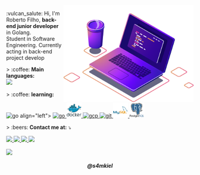 <img src="https://raw.githubusercontent.com/s4mkiel/s4mkiel/main/img/ci.png" min-width="350px" max-width="350px" width="350px" align="right" alt="Computer">

<p align="left">
  :vulcan_salute: Hi, I'm Roberto Filho, <strong>back-end junior developer</strong> in Golang. <br>
  Student in Software Engineering. Currently acting in back-end project develop
</p>
<p align="left">
  > :coffee: <strong>Main languages:</strong><br>
  <img
    src="https://img.shields.io/badge/go-1C1C1C?style=flat-square&logo=go&logoColor=00FFFF"
  />
</p>
<p align="left">
  > :coffee: <strong>learning:</strong><br>
  <p align="left"> <a target="_blank" rel="noreferrer"> <img src="https://raw.githubusercontent.com/jmnote/z-icons/master/svg/javascript.svg" alt="go" width="40" height="40"/> </a> align="left"> <a href="https://go.dev/" target="_blank" rel="noreferrer"> <img src="https://raw.githubusercontent.com/jmnote/z-icons/master/svg/go.svg" alt="go" width="40" height="40"/> </a> <a href="https://www.docker.com/" target="_blank" rel="noreferrer"> <img src="https://raw.githubusercontent.com/devicons/devicon/master/icons/docker/docker-original-wordmark.svg" alt="docker" width="40" height="40"/> </a> <a href="https://cloud.google.com" target="_blank" rel="noreferrer"> <img src="https://www.vectorlogo.zone/logos/google_cloud/google_cloud-icon.svg" alt="gcp" width="40" height="40"/> </a> <a href="https://git-scm.com/" target="_blank" rel="noreferrer"> <img src="https://www.vectorlogo.zone/logos/git-scm/git-scm-icon.svg" alt="git" width="40" height="40"/> </a> <a href="https://www.mysql.com/" target="_blank" rel="noreferrer"> <img src="https://raw.githubusercontent.com/devicons/devicon/master/icons/mysql/mysql-original-wordmark.svg" alt="mysql" width="40" height="40"/> </a> <a href="https://www.postgresql.org" target="_blank" rel="noreferrer"> <img src="https://raw.githubusercontent.com/devicons/devicon/master/icons/postgresql/postgresql-original-wordmark.svg" alt="postgresql" width="40" height="40"/> </a> </p>
</p>
<p align="left">
  > :beers: <strong>Contact me at:</strong> ⤵️
</p>

<p align="left">
  <a href="https://www.instagram.com/roberto.filho46/">
    <img
      src="https://img.shields.io/badge/Instagram-1A1B27?style=for-the-badge&logo=instagram&logoColor=38BCAD"
    />
  </a>
  <a href="https://twitter.com/Roberto_filho46">
    <img
      src="https://img.shields.io/badge/Twitter-1A1B27?style=for-the-badge&logo=twitter&logoColor=38BCAD"
    />
  </a>
  <a href="https://linkedin.com/in/s4mkiel">
    <img
      src="https://img.shields.io/badge/LinkedIn-1A1B27?style=for-the-badge&logo=linkedin&logoColor=38BCAD"
    />
  </a>
  <a href="mailto:roberto.filho@coding4u.tech">
    <img
      src="https://img.shields.io/badge/Email-1A1B27?style=for-the-badge&logo=gmail&logoColor=38BCAD"
    />
  </a>
</p>

  <a href="https://github.com/s4mkiel">
    <img
      align="center"
      height="150em"
      src="https://github-readme-stats.vercel.app/api/top-langs/?username=s4mkiel&show_icons=true&include_all_commits=true&count_private=true&layout=compact&theme=tokyonight"
    />
  </a>
</p>

<h5 align="center">@s4mkiel</h5>

